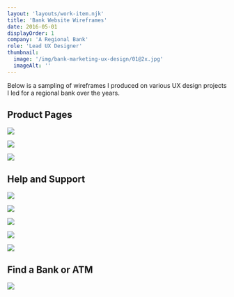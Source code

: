 ```yaml
---
layout: 'layouts/work-item.njk'
title: 'Bank Website Wireframes'
date: 2016-05-01
displayOrder: 1
company: 'A Regional Bank'
role: 'Lead UX Designer'
thumbnail:
  image: '/img/bank-marketing-ux-design/01@2x.jpg'
  imageAlt: ''
---
```


Below is a sampling of wireframes I produced on various UX design projects I led for a regional bank over the years.

## Product Pages

![](/img/bank-marketing-ux-design/09@2x.jpg)

![](/img/bank-marketing-ux-design/02@2x.jpg)

![](/img/bank-marketing-ux-design/08@2x.jpg)

## Help and Support

![](/img/bank-marketing-ux-design/03@2x.jpg)

![](/img/bank-marketing-ux-design/04@2x.jpg)

![](/img/bank-marketing-ux-design/05@2x.jpg)

![](/img/bank-marketing-ux-design/06@2x.jpg)

![](/img/bank-marketing-ux-design/10@2x.jpg)

## Find a Bank or ATM

![](/img/bank-marketing-ux-design/07@2x.jpg)
